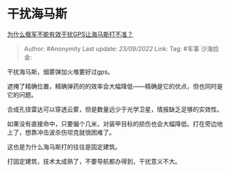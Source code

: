 # 干扰海马斯
[为什么俄军不能有效干扰GPS让海马斯打不准？](https://www.zhihu.com/question/549036982/answer/2685059479)

> Author: #Anonymity
> Last update: *23/09/2022*
> Link:
> Tag: #军事
> 沙海拾金:

干扰海马斯，烟雾弹加火堆要好过gps。

遮掩了精确位置，精确弹药的的效率会大幅降低——精确是它的优点，但也同时是它的问题。

合成孔径雷达可以穿透云雾，但是数量远少于光学卫星，情报缺乏足够的实效性。

如果没有直接命中，只要偏个几米，对装甲目标的损伤也会大幅降低。打在旁边地上了，想靠冲击波杀伤坦克就很困难了。

这也是为什么海马斯打的往往是固定建筑。

打固定建筑，技术太成熟了，不要导航都办得到，干扰意义不大。
